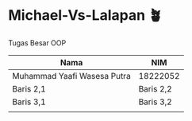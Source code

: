 # Michael-Vs-Lalapan 🪴
 Tugas Besar OOP


|            Nama             |    NIM    |    
|-----------------------------|-----------|
| Muhammad Yaafi Wasesa Putra | 18222052  | 
| Baris 2,1                   | Baris 2,2 | 
| Baris 3,1                   | Baris 3,2 | 
|                             |           |
